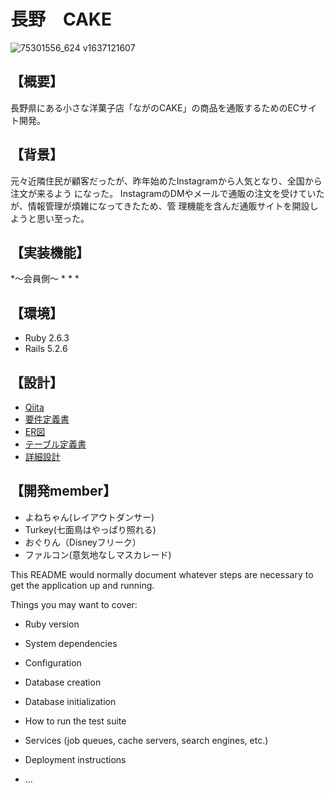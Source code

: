 # 長野　CAKE
![75301556_624 v1637121607](https://user-images.githubusercontent.com/89951429/143513600-01734962-148f-403f-a20e-ee1658184a21.jpg)

## 【概要】
長野県にある小さな洋菓子店「ながのCAKE」の商品を通販するためのECサイト開発。
## 【背景】
元々近隣住民が顧客だったが、昨年始めたInstagramから人気となり、全国から注文が来るよう
になった。
InstagramのDMやメールで通販の注文を受けていたが、情報管理が煩雑になってきたため、管
理機能を含んだ通販サイトを開設しようと思い至った。
## 【実装機能】
*〜会員側〜
  *
  *
  *

## 【環境】
* Ruby 2.6.3
* Rails 5.2.6
## 【設計】
* [Qiita](http://qiita.com)
* [要件定義書]()
* [ER図]()
* [テーブル定義書]()
* [詳細設計]()

## 【開発member】
* よねちゃん(レイアウトダンサー)
* Turkey(七面鳥はやっぱり照れる)
* おぐりん（Disneyフリーク）
* ファルコン(意気地なしマスカレード)


This README would normally document whatever steps are necessary to get the
application up and running.

Things you may want to cover:

* Ruby version

* System dependencies

* Configuration

* Database creation

* Database initialization

* How to run the test suite

* Services (job queues, cache servers, search engines, etc.)

* Deployment instructions

* ...
